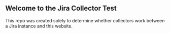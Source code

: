 ## Welcome to the Jira Collector Test

This repo was created solely to determine whether collectors work between a Jira instance and this website.
